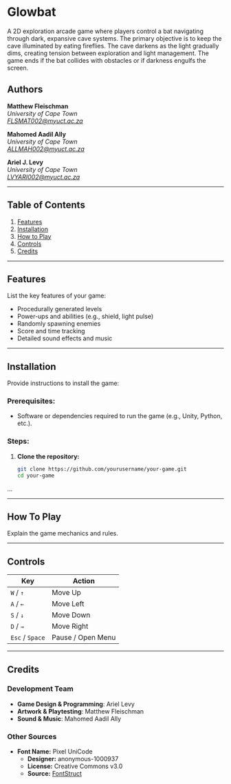 # Glowbat

A 2D exploration arcade game where players control a bat navigating through dark, expansive cave systems. The primary objective is to keep the cave illuminated by eating fireflies. The cave darkens as the light gradually dims, creating tension between exploration and light management. The game ends if the bat collides with obstacles or if darkness engulfs the screen.

## Authors
**Matthew Fleischman**<br>
*University of Cape Town* <br>
*FLSMAT002@myuct.ac.za* 
<br>

**Mahomed Aadil Ally**<br>
*University of Cape Town* <br>
*ALLMAH002@myuct.ac.za* 
<br>

**Ariel J. Levy**<br>
*University of Cape Town* <br>
*LVYARI002@myuct.ac.za*
___

## **Table of Contents**

1. [Features](#features)
2. [Installation](#installation)
3. [How to Play](#how-to-play)
4. [Controls](#controls)
5. [Credits](#credits)

---

## **Features**

List the key features of your game:

- Procedurally generated levels
- Power-ups and abilities (e.g., shield, light pulse)
- Randomly spawning enemies
- Score and time tracking
- Detailed sound effects and music

---

## **Installation**

Provide instructions to install the game:

### Prerequisites:
- Software or dependencies required to run the game (e.g., Unity, Python, etc.).

### Steps:

1. **Clone the repository:**
   ```bash
   git clone https://github.com/yourusername/your-game.git
   cd your-game

...

---

## How To Play

Explain the game mechanics and rules.

---

## Controls

| Key            | Action                      |
|----------------|-----------------------------|
| `W` / `↑`      | Move Up                     |
| `A` / `←`      | Move Left                   |
| `S` / `↓`      | Move Down                   |
| `D` / `→`      | Move Right                  |
| `Esc` / `Space`| Pause / Open Menu           |

---

## Credits

### Development Team

- **Game Design & Programming**: Ariel Levy
- **Artwork & Playtesting**: Matthew Fleischman
- **Sound & Music**: Mahomed Aadil Ally

### Other Sources

- **Font Name:** Pixel UniCode
   - **Designer:** anonymous-1000937
   - **License:** Creative Commons v3.0 
   - **Source:** [FontStruct](https://fontstruct.com/fontstructions/show/908795/pixel_unicode)
  



